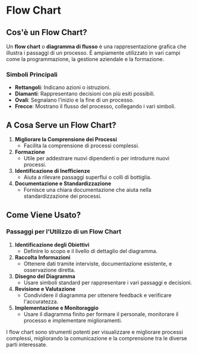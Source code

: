 # Flow Chart

## Cos'è un Flow Chart?

Un **flow chart** o **diagramma di flusso** è una rappresentazione grafica che illustra i passaggi di un processo. È ampiamente utilizzato in vari campi come la programmazione, la gestione aziendale e la formazione.

### Simboli Principali

- **Rettangoli**: Indicano azioni o istruzioni.
- **Diamanti**: Rappresentano decisioni con più esiti possibili.
- **Ovali**: Segnalano l'inizio e la fine di un processo.
- **Frecce**: Mostrano il flusso del processo, collegando i vari simboli.

## A Cosa Serve un Flow Chart?

1. **Migliorare la Comprensione dei Processi**
   - Facilita la comprensione di processi complessi.
2. **Formazione**
   - Utile per addestrare nuovi dipendenti o per introdurre nuovi processi.
3. **Identificazione di Inefficienze**
   - Aiuta a rilevare passaggi superflui o colli di bottiglia.
4. **Documentazione e Standardizzazione**
   - Fornisce una chiara documentazione che aiuta nella standardizzazione dei processi.

## Come Viene Usato?

### Passaggi per l'Utilizzo di un Flow Chart

1. **Identificazione degli Obiettivi**
   - Definire lo scopo e il livello di dettaglio del diagramma.
2. **Raccolta Informazioni**
   - Ottenere dati tramite interviste, documentazione esistente, e osservazione diretta.
3. **Disegno del Diagramma**
   - Usare simboli standard per rappresentare i vari passaggi e decisioni.
4. **Revisione e Valutazione**
   - Condividere il diagramma per ottenere feedback e verificare l'accuratezza.
5. **Implementazione e Monitoraggio**
   - Usare il diagramma finito per formare il personale, monitorare il processo e implementare miglioramenti.

I flow chart sono strumenti potenti per visualizzare e migliorare processi complessi, migliorando la comunicazione e la comprensione tra le diverse parti interessate.
